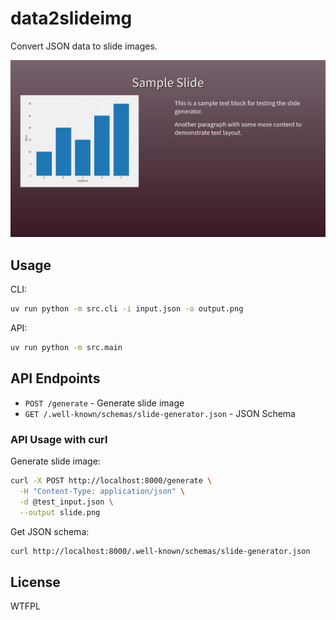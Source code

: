 # data2slideimg

Convert JSON data to slide images.

![sample](docs/images/sample.png)

## Usage

CLI:
```bash
uv run python -m src.cli -i input.json -o output.png
```

API:
```bash
uv run python -m src.main
```

## API Endpoints

- `POST /generate` - Generate slide image
- `GET /.well-known/schemas/slide-generator.json` - JSON Schema

### API Usage with curl

Generate slide image:
```bash
curl -X POST http://localhost:8000/generate \
  -H "Content-Type: application/json" \
  -d @test_input.json \
  --output slide.png
```

Get JSON schema:
```bash
curl http://localhost:8000/.well-known/schemas/slide-generator.json
```

## License

WTFPL